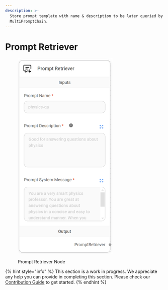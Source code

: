 ```yaml
---
description: >-
  Store prompt template with name & description to be later queried by
  MultiPromptChain.
---
```


# Prompt Retriever

<figure><img src="/assets/image (145).png" alt="" width="301"><figcaption><p>Prompt Retriever Node</p></figcaption></figure>

{% hint style="info" %}
This section is a work in progress. We appreciate any help you can provide in completing this section. Please check our [Contribution Guide](broken-reference) to get started.
{% endhint %}

